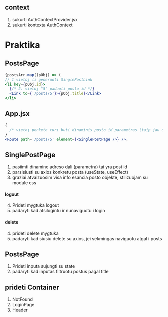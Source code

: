 ## context

1. sukurti AuthContextProvider.jsx
2. sukurti kontexta AuthContext

# Praktika

## PostsPage

```jsx
{postsArr.map((pObj) => (
// 1 vietoj li generuoti SinglePostLink
<li key={pObj.id}>
  {/* 2. vietoj "5" paduoti posto id */}
  <Link to={'/posts/5'}>{pObj.title}</Link>
</li>
```

## App.jsx

```jsx
{
  /* vietoj penketo turi buti dinaminis posto id parametras (taip jau darem pries tai) */
}
<Route path='/posts/5' element={<SinglePostPage />} />;
```

## SinglePostPage

1. pasiimti dinamine adreso dali (parametra) tai yra post id
2. parsisiusti su axios konkretu posta (useState, useEffect)
3. graziai atvaizuosim visa info esancia posto objekte, stilizuojam su module css

#### logout

4. Prideti mygtuka logout
5. padaryti kad atsilogintu ir nunaviguotu i login

#### delete

4. prideti delete mygtuka
5. padaryti kad siusiu delete su axios, jei sekmingas naviguotu atgal i posts

## PostsPage

1. Prideti inputa sujungti su state
2. padaryti kad inputas filtruotu postus pagal title

## prideti Container

1. NotFound
2. LoginPage
3. Header
